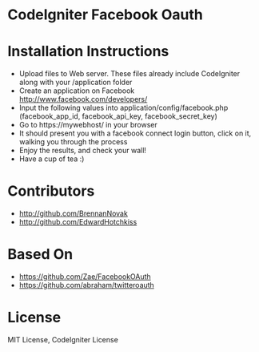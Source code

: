 CodeIgniter Facebook Oauth
==========================


Installation Instructions
=========================

* Upload files to Web server. These files already include CodeIgniter along with your /application folder
* Create an application on Facebook http://www.facebook.com/developers/
* Input the following values into application/config/facebook.php (facebook_app_id, facebook_api_key, facebook_secret_key)
* Go to https://mywebhost/ in your browser
* It should present you with a facebook connect login button, click on it, walking you through the process
* Enjoy the results, and check your wall!
* Have a cup of tea :)


Contributors
============
* http://github.com/BrennanNovak
* http://github.com/EdwardHotchkiss

Based On
========
* https://github.com/Zae/FacebookOAuth
* https://github.com/abraham/twitteroauth


License
=======

MIT License, CodeIgniter License